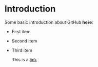 # Introduction

Some basic introduction about GitHub **here**:

- First item
- Second item
- Third item

  This is a [link](https://www.google.com/)
